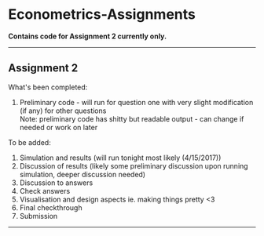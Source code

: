 # Econometrics-Assignments

**Contains code for Assignment 2 currently only.**

___
## Assignment 2
What's been completed:
1. Preliminary code - will run for question one with very slight modification (if any) for other questions  
Note: preliminary code has shitty but readable output - can change if needed or work on later

To be added:

1. Simulation and results (will run tonight most likely (4/15/2017))
2. Discussion of results (likely some preliminary discussion upon running simulation, deeper discussion needed)
3. Discussion to answers
4. Check answers
5. Visualisation and design aspects ie. making things pretty <3
6. Final checkthrough
7. Submission
___

